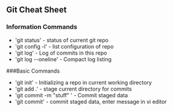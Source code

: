 ## Git Cheat Sheet

### Information Commands
* 'git status' - status of current git repo
* 'git config -l' - list configuration of repo
* 'git log' - Log of commits in this repo
* 'git log --oneline' - Compact log listing

###Basic Commands
* 'git init' - Initializing a repo in current working directory
* 'git add .' - stage current directory for commits
* 'git commit -m "stuff" ' - Commit staged data
* 'git commit' - commit staged data, enter message in vi editor
